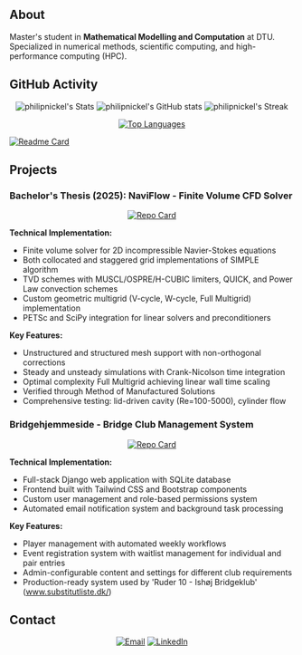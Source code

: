 ## About

Master's student in **Mathematical Modelling and Computation** at DTU. Specialized in numerical methods, scientific computing, and high-performance computing (HPC).


## GitHub Activity

<div align="center">

![philipnickel's Stats](https://github-readme-stats.vercel.app/api?username=philipnickel&theme=github&show_icons=true&hide_border=true&count_private=true)
![philipnickel's GitHub stats](https://github-readme-stats.vercel.app/api?username=philipnickel&show_icons=true&theme=transparent)
![philipnickel's Streak](https://github-readme-streak-stats.herokuapp.com/?user=philipnickel&theme=github&hide_border=true)

[![Top Languages](https://github-readme-stats.vercel.app/api/top-langs/?username=philipnickel)](https://github.com/philipnickel/github-readme-stats)
</div>

[![Readme Card](https://github-readme-stats.vercel.app/api/pin/?username=philipnickel&repo=github-readme-stats)](https://github.com/philipnickel/github-readme-stats)

## Projects

### Bachelor's Thesis (2025): NaviFlow - Finite Volume CFD Solver

<div align="center">

[![Repo Card](https://github-readme-stats.vercel.app/api/pin/?username=philipnickel&repo=NaviFlow&theme=github)](https://github.com/philipnickel/NaviFlow)

</div>

**Technical Implementation:**
- Finite volume solver for 2D incompressible Navier-Stokes equations
- Both collocated and staggered grid implementations of SIMPLE algorithm
- TVD schemes with MUSCL/OSPRE/H-CUBIC limiters, QUICK, and Power Law convection schemes
- Custom geometric multigrid (V-cycle, W-cycle, Full Multigrid) implementation
- PETSc and SciPy integration for linear solvers and preconditioners

**Key Features:**
- Unstructured and structured mesh support with non-orthogonal corrections
- Steady and unsteady simulations with Crank-Nicolson time integration
- Optimal complexity Full Multigrid achieving linear wall time scaling
- Verified through Method of Manufactured Solutions
- Comprehensive testing: lid-driven cavity (Re=100-5000), cylinder flow

### Bridgehjemmeside - Bridge Club Management System

<div align="center">

[![Repo Card](https://github-readme-stats.vercel.app/api/pin/?username=philipnickel&repo=Bridgehjemmeside&theme=github)](https://github.com/philipnickel/Bridgehjemmeside)

</div>

**Technical Implementation:**
- Full-stack Django web application with SQLite database
- Frontend built with Tailwind CSS and Bootstrap components
- Custom user management and role-based permissions system
- Automated email notification system and background task processing

**Key Features:**
- Player management with automated weekly workflows
- Event registration system with waitlist management for individual and pair entries  
- Admin-configurable content and settings for different club requirements
- Production-ready system used by 'Ruder 10 - Ishøj Bridgeklub' (www.substitutliste.dk/)

## Contact

<div align="center">

[![Email](https://img.shields.io/badge/Email-philipnickel@outlook.dk-red?style=for-the-badge&logo=gmail&logoColor=white)](mailto:philipnickel@outlook.dk)
[![LinkedIn](https://img.shields.io/badge/LinkedIn-Philip%20Korsager%20Nickel-blue?style=for-the-badge&logo=linkedin&logoColor=white)](https://www.linkedin.com/in/philip-korsager-nickel-078129207/)

</div>
